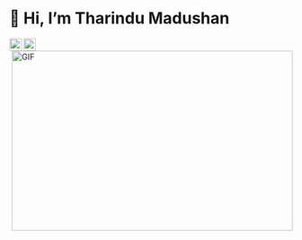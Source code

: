 # 👋  Hi, I’m Tharindu Madushan

<!---<a href="https://twitter.com/abhisheknaiidu">
  <img align="left" alt="Abhishek Naidu | Twitter" width="22px" src="https://raw.githubusercontent.com/peterthehan/peterthehan/master/assets/twitter.svg" />
</a>--->
<a href="https://www.linkedin.com/in/tharindu-kumara-1349a4199/">
  <img align="left" alt="Tharindus's LinkedIN" width="22px" src="https://raw.githubusercontent.com/peterthehan/peterthehan/master/assets/linkedin.svg" />
</a>
<a href="https://www.linkedin.com/in/tharindu-kumara-1349a4199/">
  <img align="left" alt="Tharindus's LinkedIN" width="22px" src="https://raw.githubusercontent.com/peterthehan/peterthehan/master/assets/mail.svg" />
</a>
<!---![](https://visitor-badge.glitch.me/badge?page_id=abhisheknaiidu.abhisheknaiidu)--->
<img align="right" alt="GIF" src="https://github.com/abhisheknaiidu/abhisheknaiidu/blob/master/code.gif?raw=true" width="500" height="320" />


<!---
Tharindu-971/Tharindu-971 is a ✨ special ✨ repository because its `README.md` (this file) appears on your GitHub profile.
You can click the Preview link to take a look at your changes.
--->

